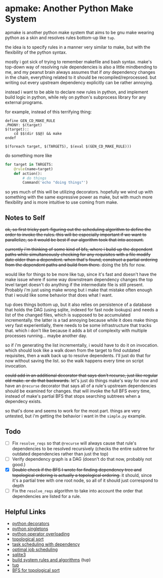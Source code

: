 # apmake: Another Python Make System

apmake is another python make system that aims to be gnu make wearing python as a skin and resolves rules bottom-up like `tup`.

the idea is to specify rules in a manner very similar to make, but with the flexibility of the python syntax.

mostly i got sick of trying to remember makefile and bash syntax. make's top-down way of resolving rule dependencies is also a little mindbending to me, and my peanut brain always assumes that if *any* dependency changes in the chain, everything related to it should be recompiled/reprocessed. but writing out every upstream dependency explicitly can be rather annoying.

instead i want to be able to declare new rules in python, and implement build logic in python, while rely on python's subprocess library for any external programs.

for example, instead of this terrifying thing:

```make
define GEN_CD_MAKE_RULE
.PHONY: $(target)
$(target)::
	cd $$(dir $$@) && make
endef

$(foreach target, $(TARGETS), $(eval $(GEN_CD_MAKE_RULE)))
```

do something more like
```py
for target in TARGETS:
	@rule(name=target)
	def action():
		# do things
		Command('echo "doing things"')
```

so yes much of this will be utilizing decorators. hopefully we wind up with something with the same expressive power as make, but with much more flexibility and is more intuitive to use coming from make.


## Notes to Self

~~ok, so first tricky part: figuring out the scheduling algorithm to define the order to invoke the rules. this will be especially important if we want to parallelize, so it would be best if our algorithm took that into account.~~

~~currently i'm thinking of some kind of bfs, where i build up the dependent paths while simultaneously checking for any requisites with a file modify date older than a dependent. when that's found, construct a partial ordering from the dependent paths and build from there.~~ doing the bfs for now.

would like for things to be more like tup, since it's fast and doesn't have the make issue where if some way downstream dependency changes the top level target doesn't do anything if the intermediate file is still present. Probably i'm just using make wrong but i make that mistake often enough that i would like some behavior that does what I want.

tup does things bottom up, but it also relies on persistence of a database that holds the DAG (using sqlite, indexed for fast node lookups) and needs a list of the changed files, which is supposed to be accumulated incrementally. the latter is a tad annoying because while it does make things very fast experientially, there needs to be some infrastructure that tracks that. which i don't like because it adds a bit of complexity with multiple processes running... maybe another day. 

so if i'm generating the list incrementally, i would have to do it on invocation. which should look like a walk down from the target to find outdated requisites, then a walk back up to resolve dependents. I'll just do that for now without saving the list. so the walk happens every time on script invocation.

~~could add in an additional decorator that says don't recurse, just like regular old make. or do that backwards.~~
let's just do things make's way for now and have an `@recurse` decorator that says all of a rule's upstream dependencies should be examined for changes. that will invoke the full BFS every time, instead of make's partial BFS that stops searching subtrees when a dependecy exists.

so that's done and seems to work for the most part. things are very untested, but i'm getting the behavior i want in the `simple.py` example.


## Todo

- [ ] Fix `resolve_reqs` so that `@recurse` will always cause that rule's dependencies to be resolved recursively (checks the entire subtree for outdated dependencies rather than just the top)
- [ ] Verify dependency graph is a DAG (doesn't do that now, probably not good.)
- [x] ~~Double check if the BFS I wrote for finding dependency tree and topological ordering is actually a topological ordering.~~ it should, since it's a partial tree with one root node, so all of it should just correspond to depth
- [ ] Fix the `resolve_reqs` algorithm to take into account the order that dependencies are listed for a rule.

## Helpful Links

- [python decorators](https://realpython.com/primer-on-python-decorators)
- [python singletons](https://www.geeksforgeeks.org/singleton-pattern-in-python-a-complete-guide/)
- [python operator overloading](https://docs.python.org/3/reference/datamodel.html)
- [topological sort](https://en.wikipedia.org/wiki/Topological_sorting)
- [task scheduling with dependency](https://stackoverflow.com/questions/18314250/)
- [optimal job scheduling](https://en.wikipedia.org/wiki/Optimal_job_scheduling)
- [sqlite3](https://docs.python.org/3/library/sqlite3.html)
- [build system rules and algorithms](https://gittup.org/tup/build_system_rules_and_algorithms.pdf) (tup)
- [tup](https://github.com/gittup/tup)
- [BFS for topological sort](https://stackoverflow.com/questions/25229624)


